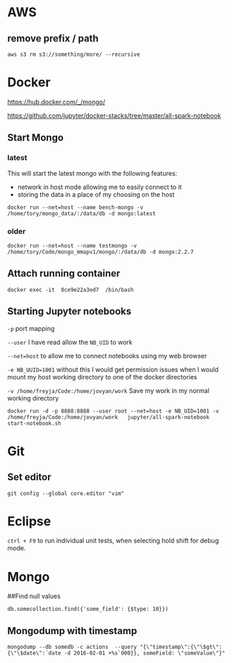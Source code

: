 # AWS

## remove prefix / path
```
aws s3 rm s3://something/more/ --recursive
```


# Docker
https://hub.docker.com/_/mongo/

https://github.com/jupyter/docker-stacks/tree/master/all-spark-notebook

## Start Mongo

### latest
This will start the latest mongo with the following features:

* network in host mode allowing me to easily connect to it
* storing the data in a place of my choosing on the host

```
docker run --net=host --name bench-mongo -v /home/tory/mongo_data/:/data/db -d mongo:latest
```

### older

```
docker run --net=host --name testmongo -v /home/tory/Code/mongo_mmapv1/mongo/:/data/db -d mongo:2.2.7
```

## Attach running container
```
docker exec -it  8ce9e22a3ed7  /bin/bash
```

## Starting Jupyter notebooks

`-p` port mapping

`--user` I have read allow the `NB_UID` to work

`--net=host` to allow me to connect notebooks using my web browser

`-e NB_UUID=1001` without this I would get permission issues when I would mount my host working directory to one of the docker directories

`-v /home/freyja/Code:/home/jovyan/work` Save my work in my normal working directory

```
docker run -d -p 8888:8888 --user root --net=host -e NB_UID=1001 -v /home/freyja/Code:/home/jovyan/work   jupyter/all-spark-notebook start-notebook.sh
```

# Git
## Set editor
```
git config --global core.editor "vim"
```
# Eclipse
`ctrl + F9` to run individual unit tests, when selecting hold shift for debug mode.

# Mongo

##Find null values

```
db.somecollection.find({'some_field': {$type: 10}})
```

## Mongodump with timestamp

```
mongodump --db somedb -c actions  --query "{\"timestamp\":{\"\$gt\":{\"\$date\":`date -d 2016-02-01 +%s`000}}, someField: \"someValue\"}"
```
